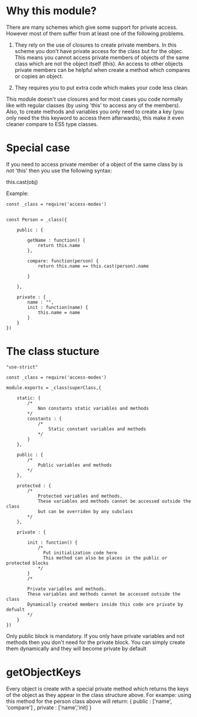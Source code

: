 # Why this module?

There are many schemes which give some support for private access.
However most of them suffer from at least one of the following problems.

1. They rely on the use of closures to create private members. 
   In this scheme you don't have private access for the class but for the objec.
   This means you cannot access private members of objects of the same class which are not
   the object itself (this).  An access to other objects private members can be helpful when
   create a method which compares or copies an object.
   
2. They requires you to put extra code which makes your code less clean.


This module doesn't use closures and for most cases you code normally like with regular classes (by using 'this' to access  any of the members).
Also, to create methods and variables you only need to create a key (you only need the this keyword to access them afterwards),
this make it even cleaner compare to ES5 type classes.



# Special case

If you need to access private member of a object of the same class by is not 'this' then you use the following syntax:

this.cast(obj)

Example:

```
const _class = require('access-modes')


const Person = _class({

    public : {
   
        getName : function() {    
            return this.name
        }, 
        
        compare: function(person) {     
            return this.name == this.cast(person).name
            
        }   
        
    },  
    
    private : {
        name : "",      
        init : function(name) {    
            this.name = name     
        }     
    }   
})
```



# The class stucture

```
"use-strict"

const _class = require('access-modes')

module.exports = _class(superClass,{

    static: {
        /*
            Non constants static variables and methods 
        */
        constants : {
            /*
                Static constant variables and methods
            */
        }
    },
    
    public : {
        /*
            Public variables and methods
        */
    },
    
    protected : { 
        /*
            Protected variables and methods.
            These variables and methods cannot be accessed outside the class
            but can be overriden by any subclass
        */
    },
    
    private : {  
    
        init : function() {
            /*
              Put initialization code here
              This method can also be places in the public or protected blocks
            */
        }
        /*
        
        Private variables and methods.
        These variables and methods cannot be accessed outside the class
        Dynamically created members inside this code are private by defualt
        */
    }
})
```

Only public block is mandatory.
If you only have private variables and not methods then you don't need for the private block.
You can simply create them dynamically and they will become private by default


# getObjectKeys

Every object is create with a special private method which returns the keys of the object as they appear in the class structure above.
For exampe:  using this method for the person class above will return:
    {   public : ['name', 'compare'] ,  private : ['name','init] }



